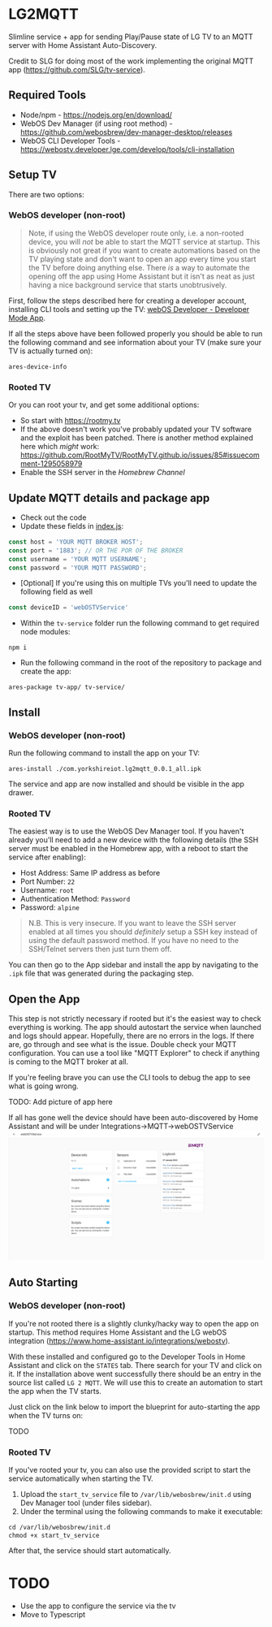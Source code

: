 # LG2MQTT

Slimline service + app for sending Play/Pause state of LG TV to an MQTT server with Home Assistant Auto-Discovery.

Credit to SLG for doing most of the work implementing the original MQTT app (https://github.com/SLG/tv-service).

## Required Tools
- Node/npm - https://nodejs.org/en/download/
- WebOS Dev Manager (if using root method) - https://github.com/webosbrew/dev-manager-desktop/releases
- WebOS CLI Developer Tools - https://webostv.developer.lge.com/develop/tools/cli-installation

## Setup TV

There are two options:

### WebOS developer (non-root)

> Note, if using the WebOS developer route only, i.e. a non-rooted device, you will *not* be able to start the
> MQTT service at startup. This is obviously not great if you want to create automations based on the TV playing state
> and don't want to open an app every time you start the TV before doing anything else. There *is* a way to automate
> the opening off the app using Home Assistant but it isn't as neat as just having a nice background service that
> starts unobtrusively.

First, follow the steps described here for creating a developer account, installing CLI tools and setting up the TV:
[webOS Developer - Developer Mode App](https://webostv.developer.lge.com/develop/getting-started/developer-mode-app).

If all the steps above have been followed properly you should be able to run the following command and see information
about your TV (make sure your TV is actually turned on):
```
ares-device-info
```

### Rooted TV

Or you can root your tv, and get some additional options:
- So start with https://rootmy.tv
- If the above doesn't work you've probably updated your TV software and the exploit has been patched. There is another
  method explained here which *might* work: https://github.com/RootMyTV/RootMyTV.github.io/issues/85#issuecomment-1295058979
- Enable the SSH server in the *Homebrew Channel*

## Update MQTT details and package app
- Check out the code
- Update these fields in [index.js](tv-service/index.js):
```javascript
const host = 'YOUR MQTT BROKER HOST';
const port = '1883'; // OR THE POR OF THE BROKER
const username = 'YOUR MQTT USERNAME';
const password = 'YOUR MQTT PASSWORD';
```
- [Optional] If you're using this on multiple TVs you'll need to update the following field as well
```javascript
const deviceID = 'webOSTVService'
```
- Within the `tv-service` folder run the following command to get required node modules:
```shell
npm i
```
- Run the following command in the root of the repository to package and create the app:
```shell
ares-package tv-app/ tv-service/
```

## Install

### WebOS developer (non-root)

Run the following command to install the app on your TV:
```shell
ares-install ./com.yorkshireiot.lg2mqtt_0.0.1_all.ipk
```
The service and app are now installed and should be visible in the app drawer.

### Rooted TV

The easiest way is to use the WebOS Dev Manager tool. If you haven't already you'll need to add a new device with
the following details (the SSH server must be enabled in the Homebrew app, with a reboot to start the service after enabling):
- Host Address: Same IP address as before
- Port Number: `22`
- Username: `root`
- Authentication Method: `Password`
- Password: `alpine`

> N.B. This is very insecure. If you want to leave the SSH server enabled at all times you should *definitely* setup a SSH key
> instead of using the default password method. If you have no need to the SSH/Telnet servers then just turn them off.

You can then go to the App sidebar and install the app by navigating to the `.ipk` file that was generated during the packaging step.

## Open the App

This step is not strictly necessary if rooted but it's the easiest way to check everything is working. The app should autostart the
service when launched and logs should appear. Hopefully, there are no errors in the logs. If there are, go through and see what is the issue.
Double check your MQTT configuration. You can use a tool like "MQTT Explorer" to check if anything is coming to the MQTT broker at all.

If you're feeling brave you can use the CLI tools to debug the app to see what is going wrong.

TODO: Add picture of app here

If all has gone well the device should have been auto-discovered by Home Assistant and will be under Integrations->MQTT->webOSTVService
![Home Assistant Screenshot](res/HA_Device_View.png)

## Auto Starting

### WebOS developer (non-root)

If you're not rooted there is a slightly clunky/hacky way to open the app on startup. This method requires Home Assistant and the LG
webOS integration (https://www.home-assistant.io/integrations/webostv).

With these installed and configured go to the Developer Tools in Home Assistant and click on the `STATES` tab.
There search for your TV and click on it. If the installation above went successfully there should be an entry in the source list called
`LG 2 MQTT`. We will use this to create an automation to start the app when the TV starts.

Just click on the link below to import the blueprint for auto-starting the app when the TV turns on:

TODO

### Rooted TV

If you've rooted your tv, you can also use the provided script to start the service automatically when starting the TV.

1. Upload the `start_tv_service` file to `/var/lib/webosbrew/init.d` using Dev Manager tool (under files sidebar).
2. Under the terminal using the following commands to make it executable:
```shell
cd /var/lib/webosbrew/init.d
chmod +x start_tv_service
```

After that, the service should start automatically.

# TODO
- Use the app to configure the service via the tv
- Move to Typescript
